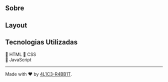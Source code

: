 ## Sobre


## Layout


## Tecnologias Utilizadas
🔸 HTML 
🔸 CSS  
🔸 JavaScript 

---
Made with ❤️ by [4L1C3-R4BB1T](https://www.linkedin.com/in/livia013).
